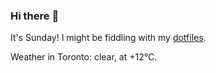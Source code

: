 ### Hi there :wave:

It's Sunday! I might be fiddling with my [dotfiles](https://github.com/bewuethr/dotfiles).

Weather in Toronto: clear, at +12°C.
